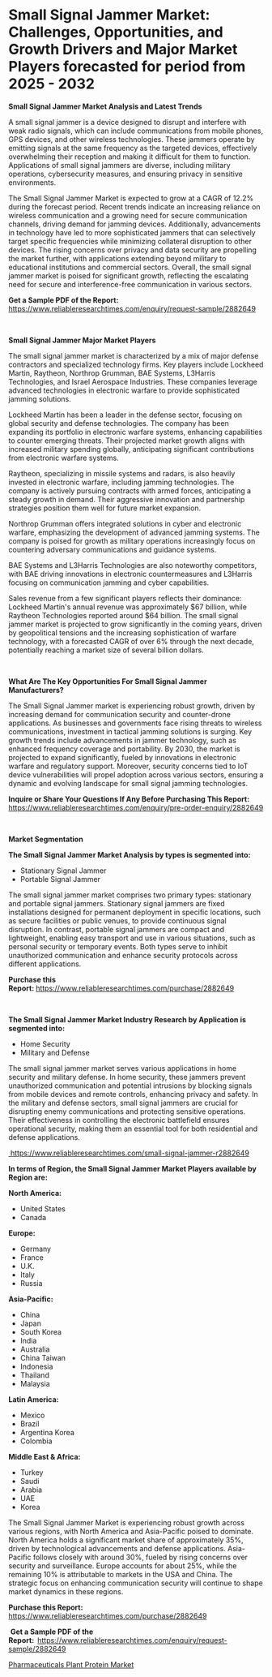 <p><h1>Small Signal Jammer Market: Challenges, Opportunities, and Growth Drivers and Major Market Players forecasted for period from 2025 - 2032</h1></p><p><strong>Small Signal Jammer Market Analysis and Latest Trends</strong></p>
<p><p>A small signal jammer is a device designed to disrupt and interfere with weak radio signals, which can include communications from mobile phones, GPS devices, and other wireless technologies. These jammers operate by emitting signals at the same frequency as the targeted devices, effectively overwhelming their reception and making it difficult for them to function. Applications of small signal jammers are diverse, including military operations, cybersecurity measures, and ensuring privacy in sensitive environments.</p><p>The Small Signal Jammer Market is expected to grow at a CAGR of 12.2% during the forecast period. Recent trends indicate an increasing reliance on wireless communication and a growing need for secure communication channels, driving demand for jamming devices. Additionally, advancements in technology have led to more sophisticated jammers that can selectively target specific frequencies while minimizing collateral disruption to other devices. The rising concerns over privacy and data security are propelling the market further, with applications extending beyond military to educational institutions and commercial sectors. Overall, the small signal jammer market is poised for significant growth, reflecting the escalating need for secure and interference-free communication in various sectors.</p></p>
<p><strong>Get a Sample PDF of the Report:&nbsp;</strong> <a href="https://www.reliableresearchtimes.com/enquiry/request-sample/2882649?utm_campaign=2209&utm_medium=2&utm_source=Github&utm_content=ia&utm_term=13032025&utm_id=small-signal-jammer">https://www.reliableresearchtimes.com/enquiry/request-sample/2882649</a></p>
<p>&nbsp;</p>
<p><strong>Small Signal Jammer Major Market Players</strong></p>
<p><p>The small signal jammer market is characterized by a mix of major defense contractors and specialized technology firms. Key players include Lockheed Martin, Raytheon, Northrop Grumman, BAE Systems, L3Harris Technologies, and Israel Aerospace Industries. These companies leverage advanced technologies in electronic warfare to provide sophisticated jamming solutions.</p><p>Lockheed Martin has been a leader in the defense sector, focusing on global security and defense technologies. The company has been expanding its portfolio in electronic warfare systems, enhancing capabilities to counter emerging threats. Their projected market growth aligns with increased military spending globally, anticipating significant contributions from electronic warfare systems.</p><p>Raytheon, specializing in missile systems and radars, is also heavily invested in electronic warfare, including jamming technologies. The company is actively pursuing contracts with armed forces, anticipating a steady growth in demand. Their aggressive innovation and partnership strategies position them well for future market expansion.</p><p>Northrop Grumman offers integrated solutions in cyber and electronic warfare, emphasizing the development of advanced jamming systems. The company is poised for growth as military operations increasingly focus on countering adversary communications and guidance systems.</p><p>BAE Systems and L3Harris Technologies are also noteworthy competitors, with BAE driving innovations in electronic countermeasures and L3Harris focusing on communication jamming and cyber capabilities.</p><p>Sales revenue from a few significant players reflects their dominance: Lockheed Martin's annual revenue was approximately $67 billion, while Raytheon Technologies reported around $64 billion. The small signal jammer market is projected to grow significantly in the coming years, driven by geopolitical tensions and the increasing sophistication of warfare technology, with a forecasted CAGR of over 6% through the next decade, potentially reaching a market size of several billion dollars.</p></p>
<p>&nbsp;</p>
<p><strong>What Are The Key Opportunities For Small Signal Jammer Manufacturers?</strong></p>
<p><p>The Small Signal Jammer market is experiencing robust growth, driven by increasing demand for communication security and counter-drone applications. As businesses and governments face rising threats to wireless communications, investment in tactical jamming solutions is surging. Key growth trends include advancements in jammer technology, such as enhanced frequency coverage and portability. By 2030, the market is projected to expand significantly, fueled by innovations in electronic warfare and regulatory support. Moreover, security concerns tied to IoT device vulnerabilities will propel adoption across various sectors, ensuring a dynamic and evolving landscape for small signal jamming technologies.</p></p>
<p><strong>Inquire or Share Your Questions If Any Before Purchasing This Report:</strong> <a href="https://www.reliableresearchtimes.com/enquiry/pre-order-enquiry/2882649?utm_campaign=2209&utm_medium=2&utm_source=Github&utm_content=ia&utm_term=13032025&utm_id=small-signal-jammer">https://www.reliableresearchtimes.com/enquiry/pre-order-enquiry/2882649</a></p>
<p>&nbsp;</p>
<p><strong>Market Segmentation</strong></p>
<p><strong>The Small Signal Jammer Market Analysis by types is segmented into:</strong></p>
<p><ul><li>Stationary Signal Jammer</li><li>Portable Signal Jammer</li></ul></p>
<p><p>The small signal jammer market comprises two primary types: stationary and portable signal jammers. Stationary signal jammers are fixed installations designed for permanent deployment in specific locations, such as secure facilities or public venues, to provide continuous signal disruption. In contrast, portable signal jammers are compact and lightweight, enabling easy transport and use in various situations, such as personal security or temporary events. Both types serve to inhibit unauthorized communication and enhance security protocols across different applications.</p></p>
<p><strong>Purchase this Report:&nbsp;</strong><a href="https://www.reliableresearchtimes.com/purchase/2882649?utm_campaign=2209&utm_medium=2&utm_source=Github&utm_content=ia&utm_term=13032025&utm_id=small-signal-jammer">https://www.reliableresearchtimes.com/purchase/2882649</a></p>
<p>&nbsp;</p>
<p><strong>The Small Signal Jammer Market Industry Research by Application is segmented into:</strong></p>
<p><ul><li>Home Security</li><li>Military and Defense</li></ul></p>
<p><p>The small signal jammer market serves various applications in home security and military defense. In home security, these jammers prevent unauthorized communication and potential intrusions by blocking signals from mobile devices and remote controls, enhancing privacy and safety. In the military and defense sectors, small signal jammers are crucial for disrupting enemy communications and protecting sensitive operations. Their effectiveness in controlling the electronic battlefield ensures operational security, making them an essential tool for both residential and defense applications.</p></p>
<p><a href="https://www.reliableresearchtimes.com/small-signal-jammer-r2882649?utm_campaign=2209&utm_medium=2&utm_source=Github&utm_content=ia&utm_term=13032025&utm_id=small-signal-jammer">&nbsp;https://www.reliableresearchtimes.com/small-signal-jammer-r2882649</a></p>
<p><strong>In terms of Region, the Small Signal Jammer Market Players available by Region are:</strong></p>
<p>
    <p> <strong> North America: </strong>
        <ul>
            <li>United States</li>
            <li>Canada</li>
        </ul>
        </p> 
    <p> <strong> Europe: </strong>
        <ul>
            <li>Germany</li>
            <li>France</li>
            <li>U.K.</li>
            <li>Italy</li>
            <li>Russia</li>
        </ul>
        </p> 
    <p> <strong> Asia-Pacific: </strong>
        <ul>
            <li>China</li>
            <li>Japan</li>
            <li>South Korea</li>
            <li>India</li>
            <li>Australia</li>
            <li>China Taiwan</li>
            <li>Indonesia</li>
            <li>Thailand</li>
            <li>Malaysia</li>
        </ul>
        </p> 
    <p> <strong> Latin America: </strong>
        <ul>
            <li>Mexico</li>
            <li>Brazil</li>
            <li>Argentina Korea</li>
            <li>Colombia</li>
        </ul>
        </p> 
    <p> <strong> Middle East & Africa: </strong>
        <ul>
            <li>Turkey</li>
            <li>Saudi</li>
            <li>Arabia</li>
            <li>UAE</li>
            <li>Korea</li>
        </ul>
    </p>
    </p>
<p><p>The Small Signal Jammer Market is experiencing robust growth across various regions, with North America and Asia-Pacific poised to dominate. North America holds a significant market share of approximately 35%, driven by technological advancements and defense applications. Asia-Pacific follows closely with around 30%, fueled by rising concerns over security and surveillance. Europe accounts for about 25%, while the remaining 10% is attributable to markets in the USA and China. The strategic focus on enhancing communication security will continue to shape market dynamics in these regions.</p></p>
<p><strong>Purchase this Report: </strong><a href="https://www.reliableresearchtimes.com/purchase/2882649?utm_campaign=2209&utm_medium=2&utm_source=Github&utm_content=ia&utm_term=13032025&utm_id=small-signal-jammer">https://www.reliableresearchtimes.com/purchase/2882649</a></p>
<p>&nbsp;<strong>Get a Sample PDF of the Report:&nbsp;&nbsp;</strong><a href="https://www.reliableresearchtimes.com/enquiry/request-sample/2882649?utm_campaign=2209&utm_medium=2&utm_source=Github&utm_content=ia&utm_term=13032025&utm_id=small-signal-jammer">https://www.reliableresearchtimes.com/enquiry/request-sample/2882649</a></p>
<p><strong></strong></p>
<p><p><a href="https://github.com/nicoletavirag/Market-Research-Report-List-5/blob/main/pharmaceuticals-plant-protein-market.md?utm_campaign=2209&utm_medium=2&utm_source=Github&utm_content=ia&utm_term=13032025&utm_id=small-signal-jammer">Pharmaceuticals Plant Protein Market</a></p></p>